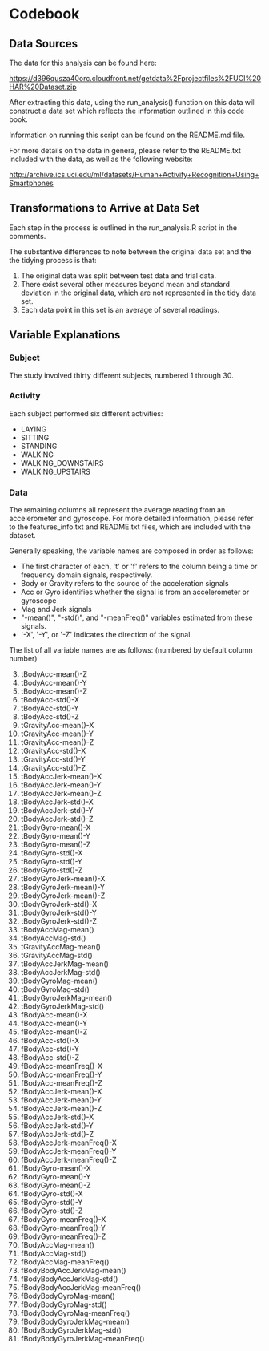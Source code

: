 # Codebook

## Data Sources

The data for this analysis can be found here: 

https://d396qusza40orc.cloudfront.net/getdata%2Fprojectfiles%2FUCI%20HAR%20Dataset.zip

After extracting this data, using the run_analysis() function on this data will construct a data set which reflects the information outlined in this code book.

Information on running this script can be found on the README.md file. 

For more details on the data in genera, please refer to the README.txt included with the data, as well as the following website: 

http://archive.ics.uci.edu/ml/datasets/Human+Activity+Recognition+Using+Smartphones 

## Transformations to Arrive at Data Set

Each step in the process is outlined in the run_analysis.R script in the comments.

The substantive differences to note between the original data set and the the tidying process is that: 

1. The original data was split between test data and trial data.
2. There exist several other measures beyond mean and standard deviation in the original data, which are not represented in the tidy data set.
3. Each data point in this set is an average of several readings. 

## Variable Explanations

### Subject

The study involved thirty different subjects, numbered 1 through 30. 

### Activity

Each subject performed six different activities: 

- LAYING
- SITTING
- STANDING
- WALKING
- WALKING_DOWNSTAIRS
- WALKING_UPSTAIRS

### Data

The remaining columns all represent the average reading from an accelerometer and gyroscope. For more detailed information, please refer to the features_info.txt and README.txt files, which are included with the dataset. 

Generally speaking, the variable names are composed in order as follows:

- The first character of each, 't' or 'f' refers to the column being a time or frequency domain signals, respectively. 
- Body or Gravity refers to the source of the acceleration signals
- Acc or Gyro identifies whether the signal is from an accelerometer or gyroscope
- Mag and Jerk signals
- "-mean()", "-std()", and "-meanFreq()" variables estimated from these signals. 
- '-X', '-Y', or '-Z' indicates the direction of the signal. 

The list of all variable names are as follows: 
(numbered by default column number)

3. tBodyAcc-mean()-Z
4. tBodyAcc-mean()-Y 
5. tBodyAcc-mean()-Z 
6. tBodyAcc-std()-X 
7. tBodyAcc-std()-Y 
8. tBodyAcc-std()-Z 
9. tGravityAcc-mean()-X 
10. tGravityAcc-mean()-Y 
11. tGravityAcc-mean()-Z 
12. tGravityAcc-std()-X 
13. tGravityAcc-std()-Y 
14. tGravityAcc-std()-Z 
15. tBodyAccJerk-mean()-X 
16. tBodyAccJerk-mean()-Y 
17. tBodyAccJerk-mean()-Z 
18. tBodyAccJerk-std()-X 
19. tBodyAccJerk-std()-Y 
20. tBodyAccJerk-std()-Z 
21. tBodyGyro-mean()-X 
22. tBodyGyro-mean()-Y 
23. tBodyGyro-mean()-Z 
24. tBodyGyro-std()-X 
25. tBodyGyro-std()-Y 
26. tBodyGyro-std()-Z 
27. tBodyGyroJerk-mean()-X 
28. tBodyGyroJerk-mean()-Y 
29. tBodyGyroJerk-mean()-Z 
30. tBodyGyroJerk-std()-X 
31. tBodyGyroJerk-std()-Y 
32. tBodyGyroJerk-std()-Z 
33. tBodyAccMag-mean() 
34. tBodyAccMag-std() 
35. tGravityAccMag-mean() 
36. tGravityAccMag-std() 
37. tBodyAccJerkMag-mean() 
38. tBodyAccJerkMag-std() 
39. tBodyGyroMag-mean() 
40. tBodyGyroMag-std() 
41. tBodyGyroJerkMag-mean() 
42. tBodyGyroJerkMag-std() 
43. fBodyAcc-mean()-X 
44. fBodyAcc-mean()-Y 
45. fBodyAcc-mean()-Z 
46. fBodyAcc-std()-X 
47. fBodyAcc-std()-Y 
48. fBodyAcc-std()-Z 
49. fBodyAcc-meanFreq()-X 
50. fBodyAcc-meanFreq()-Y 
51. fBodyAcc-meanFreq()-Z 
52. fBodyAccJerk-mean()-X 
53. fBodyAccJerk-mean()-Y 
54. fBodyAccJerk-mean()-Z 
55. fBodyAccJerk-std()-X 
56. fBodyAccJerk-std()-Y 
57. fBodyAccJerk-std()-Z 
58. fBodyAccJerk-meanFreq()-X 
59. fBodyAccJerk-meanFreq()-Y 
60. fBodyAccJerk-meanFreq()-Z 
61. fBodyGyro-mean()-X 
62. fBodyGyro-mean()-Y 
63. fBodyGyro-mean()-Z 
64. fBodyGyro-std()-X 
65. fBodyGyro-std()-Y 
66. fBodyGyro-std()-Z 
67. fBodyGyro-meanFreq()-X 
68. fBodyGyro-meanFreq()-Y 
69. fBodyGyro-meanFreq()-Z 
70. fBodyAccMag-mean() 
71. fBodyAccMag-std() 
72. fBodyAccMag-meanFreq() 
73. fBodyBodyAccJerkMag-mean() 
74. fBodyBodyAccJerkMag-std() 
75. fBodyBodyAccJerkMag-meanFreq() 
76. fBodyBodyGyroMag-mean() 
77. fBodyBodyGyroMag-std() 
78. fBodyBodyGyroMag-meanFreq() 
79. fBodyBodyGyroJerkMag-mean() 
80. fBodyBodyGyroJerkMag-std() 
81. fBodyBodyGyroJerkMag-meanFreq() 


